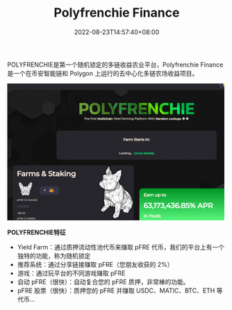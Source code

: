 ﻿---
title: "Polyfrenchie Finance"
description: "The First Multichain Yield Farming Platform With Random Lockups 🎲🎲"
date: 2022-08-23T14:57:40+08:00
lastmod: 2022-08-23T14:57:40+08:00
draft: false
authors: ["Simon"]
featuredImage: "polyfrenchie-finance.png"
tags: ["DeFi","Polyfrenchie Finance"]
categories: ["nfts"]
nfts: ["DeFi"]
blockchain: "BSC"
website: "https://polyfrenchie.com/"
twitter: "https://twitter.com/polyfrenchie"
discord: ""
telegram: "https://t.me/polyfrenchiedefi"
github: ""
youtube: ""
twitch: ""
facebook: ""
instagram: ""
reddit: ""
medium: ""
steam: ""
gitbook: ""
googleplay: ""
appstore: ""
status: "Live"
weight: 
lightgallery: true
toc: true
pinned: false
recommend: false
recommend1: false
---
POLYFRENCHIE是第一个随机锁定的多链收益农业平台，Polyfrenchie Finance 是一个在币安智能链和 Polygon 上运行的去中心化多链农场收益项目。

![配图](980c370bb23e2901449ab7758b23.png)

**POLYFRENCHIE特征**

- Yield Farm：通过质押流动性池代币来赚取 pFRE 代币，我们的平台上有一个独特的功能，称为随机锁定
- 推荐系统：通过分享链接赚取 pFRE（您朋友收获的 2%）
- 游戏：通过玩平台的不同游戏赚取 pFRE
- 自动 pFRE（很快）：自动复合您的 pFRE 质押，非常棒的功能。
- pFRE 股票（很快）：质押您的 pFRE 并赚取 USDC、MATIC、BTC、ETH 等代币...

